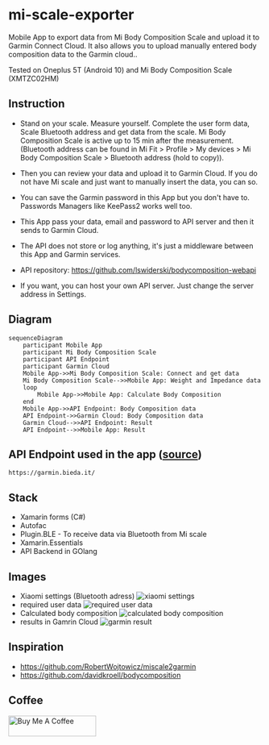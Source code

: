 #  mi-scale-exporter
Mobile App to export data from Mi Body Composition Scale and upload it to Garmin Connect Cloud. It also allows you to upload manually entered body composition data to the Garmin cloud..

Tested on Oneplus 5T (Android 10) and Mi Body Composition Scale (XMTZC02HM)

## Instruction

- Stand on your scale. Measure yourself. Complete the user form data, Scale Bluetooth address and get data from the scale. Mi Body Composition Scale is active up to 15 min after the measurement. (Bluetooth address can be found in Mi Fit > Profile > My devices > Mi Body Composition Scale > Bluetooth address (hold to copy)).

- Then you can review your data and upload it to Garmin Cloud. If you do not have Mi scale and just want to manually insert the data, you can so.

- You can save the Garmin password in this App but you don't have to. Passwords Managers like KeePass2 works well too.

- This App pass your data, email and password to API server and then it sends to Garmin Cloud.

- The API does not store or log anything, it's just a middleware between this App and Garmin services.

- API repository: https://github.com/lswiderski/bodycomposition-webapi

- If you want, you can host your own API server. Just change the server address in Settings.

 ## Diagram

```mermaid
sequenceDiagram
    participant Mobile App
    participant Mi Body Composition Scale
    participant API Endpoint
    participant Garmin Cloud
    Mobile App->>Mi Body Composition Scale: Connect and get data 
    Mi Body Composition Scale-->>Mobile App: Weight and Impedance data
    loop 
        Mobile App->>Mobile App: Calculate Body Composition
    end
    Mobile App->>API Endpoint: Body Composition data
    API Endpoint->>Garmin Cloud: Body Composition data
    Garmin Cloud-->>API Endpoint: Result
    API Endpoint-->>Mobile App: Result

```

## API Endpoint used in the app ([source](https://github.com/lswiderski/bodycomposition-webapi))

```http
https://garmin.bieda.it/
```

## Stack
- Xamarin forms (C#)
- Autofac
- Plugin.BLE - To receive data via Bluetooth from Mi scale
- Xamarin.Essentials
- API Backend in GOlang

## Images
- Xiaomi settings (Bluetooth adress)
![xiaomi settings](https://github.com/lswiderski/mi-scale-exporter/blob/main/resources/img/screenshots/xiaomi.jpg)
- required user data
![required user data](https://github.com/lswiderski/mi-scale-exporter/blob/main/resources/img/screenshots/userdata.jpg)
- Calculated body composition
![calculated body composition](https://github.com/lswiderski/mi-scale-exporter/blob/main/resources/img/screenshots/bodycomposition.jpg)
- results in Gamrin Cloud
![garmin result](https://github.com/lswiderski/mi-scale-exporter/blob/main/resources/img/screenshots/garmin.png)

## Inspiration

- https://github.com/RobertWojtowicz/miscale2garmin
- https://github.com/davidkroell/bodycomposition

## Coffee

<a href="https://www.buymeacoffee.com/lukaszswiderski" target="_blank"><img src="https://cdn.buymeacoffee.com/buttons/default-orange.png" alt="Buy Me A Coffee" height="41" width="174"></a>
